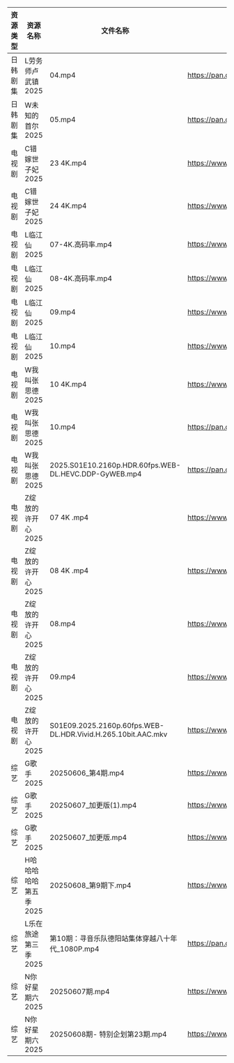 | 资源类型 | 资源名称          | 文件名称                                                         | 分享链接                                 | 更新时间                |
| ---- | ------------- | ------------------------------------------------------------ | ------------------------------------ | ------------------- |
| 日韩剧集 | L劳务师卢武镇2025   | 04.mp4                                                       | https://pan.quark.cn/s/9b4098a2af96  | 2025-06-08 01:25:57 |
| 日韩剧集 | W未知的首尔2025    | 05.mp4                                                       | https://pan.quark.cn/s/b99eb906c5d6  | 2025-06-08 01:32:31 |
| 电视剧  | C错嫁世子妃2025    | 23 4K.mp4                                                    | https://www.alipan.com/s/fsFbunEy7wg | 2025-06-08 00:05:06 |
| 电视剧  | C错嫁世子妃2025    | 24 4K.mp4                                                    | https://www.alipan.com/s/fsFbunEy7wg | 2025-06-08 16:05:12 |
| 电视剧  | L临江仙2025      | 07-4K.高码率.mp4                                                | https://www.alipan.com/s/aHUrMGuzZxp | 2025-06-08 00:05:19 |
| 电视剧  | L临江仙2025      | 08-4K.高码率.mp4                                                | https://www.alipan.com/s/aHUrMGuzZxp | 2025-06-08 00:05:18 |
| 电视剧  | L临江仙2025      | 09.mp4                                                       | https://www.alipan.com/s/aHUrMGuzZxp | 2025-06-08 22:01:53 |
| 电视剧  | L临江仙2025      | 10.mp4                                                       | https://www.alipan.com/s/aHUrMGuzZxp | 2025-06-08 22:01:53 |
| 电视剧  | W我叫张思德2025    | 10 4K.mp4                                                    | https://www.alipan.com/s/K6gKsP3dQ5J | 2025-06-08 10:05:43 |
| 电视剧  | W我叫张思德2025    | 10.mp4                                                       | https://pan.quark.cn/s/7094d1f0b265  | 2025-06-08 01:31:58 |
| 电视剧  | W我叫张思德2025    | 2025.S01E10.2160p.HDR.60fps.WEB-DL.HEVC.DDP-GyWEB.mp4        | https://pan.quark.cn/s/7094d1f0b265  | 2025-06-08 01:32:00 |
| 电视剧  | Z绽放的许开心2025   | 07 4K .mp4                                                   | https://www.alipan.com/s/ZU4VVsiG1J9 | 2025-06-08 10:06:05 |
| 电视剧  | Z绽放的许开心2025   | 08 4K .mp4                                                   | https://www.alipan.com/s/ZU4VVsiG1J9 | 2025-06-08 10:06:04 |
| 电视剧  | Z绽放的许开心2025   | 08.mp4                                                       | https://www.alipan.com/s/ZU4VVsiG1J9 | 2025-06-08 00:05:59 |
| 电视剧  | Z绽放的许开心2025   | 09.mp4                                                       | https://www.alipan.com/s/ZU4VVsiG1J9 | 2025-06-08 20:06:01 |
| 电视剧  | Z绽放的许开心2025   | S01E09.2025.2160p.60fps.WEB-DL.HDR.Vivid.H.265.10bit.AAC.mkv | https://www.alipan.com/s/ZU4VVsiG1J9 | 2025-06-08 20:06:00 |
| 综艺   | G歌手2025       | 20250606_第4期.mp4                                             | https://www.alipan.com/s/BnAVvcGrxme | 2025-06-08 14:06:09 |
| 综艺   | G歌手2025       | 20250607_加更版(1).mp4                                          | https://www.alipan.com/s/BnAVvcGrxme | 2025-06-08 14:06:08 |
| 综艺   | G歌手2025       | 20250607_加更版.mp4                                             | https://www.alipan.com/s/BnAVvcGrxme | 2025-06-08 14:06:08 |
| 综艺   | H哈哈哈哈哈第五季2025 | 20250608_第9期下.mp4                                            | https://www.alipan.com/s/xGAPLokKzoj | 2025-06-08 13:06:12 |
| 综艺   | L乐在旅途第三季2025  | 第10期：寻音乐队德阳站集体穿越八十年代_1080P.mp4                               | https://pan.quark.cn/s/0eed2e8f5319  | 2025-06-08 01:37:27 |
| 综艺   | N你好星期六2025    | 20250607期.mp4                                                | https://www.alipan.com/s/nvuMvPrHLGa | 2025-06-08 00:06:31 |
| 综艺   | N你好星期六2025    | 20250608期- 特别企划第23期.mp4                                      | https://www.alipan.com/s/nvuMvPrHLGa | 2025-06-08 15:06:25 |
